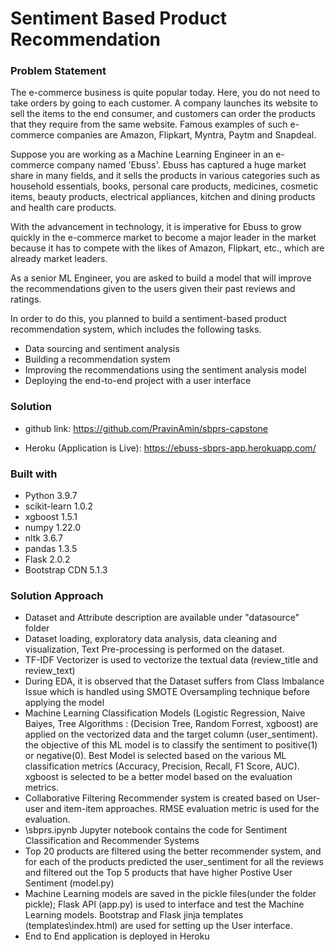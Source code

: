 # Sentiment Based Product Recommendation

### Problem Statement

The e-commerce business is quite popular today. Here, you do not need to take orders by going to each customer. A company launches its website to sell the items to the end consumer, and customers can order the products that they require from the same website. Famous examples of such e-commerce companies are Amazon, Flipkart, Myntra, Paytm and Snapdeal.

Suppose you are working as a Machine Learning Engineer in an e-commerce company named 'Ebuss'. Ebuss has captured a huge market share in many fields, and it sells the products in various categories such as household essentials, books, personal care products, medicines, cosmetic items, beauty products, electrical appliances, kitchen and dining products and health care products.

With the advancement in technology, it is imperative for Ebuss to grow quickly in the e-commerce market to become a major leader in the market because it has to compete with the likes of Amazon, Flipkart, etc., which are already market leaders.

As a senior ML Engineer, you are asked to build a model that will improve the recommendations given to the users given their past reviews and ratings.

In order to do this, you planned to build a sentiment-based product recommendation system, which includes the following tasks.

- Data sourcing and sentiment analysis 
- Building a recommendation system 
- Improving the recommendations using the sentiment analysis model 
- Deploying the end-to-end project with a user interface

### Solution

* github link: https://github.com/PravinAmin/sbprs-capstone

* Heroku (Application is Live): https://ebuss-sbprs-app.herokuapp.com/

### Built with

* Python 3.9.7
* scikit-learn 1.0.2
* xgboost 1.5.1
* numpy 1.22.0
* nltk 3.6.7
* pandas 1.3.5
* Flask 2.0.2
* Bootstrap CDN 5.1.3

### Solution Approach

* Dataset and Attribute description are available under "datasource" folder
* Dataset loading, exploratory data analysis, data cleaning and visualization, Text Pre-processing is performed on the dataset.
* TF-IDF Vectorizer is used to vectorize the textual data (review_title and review_text)
* During EDA, it is observed that the Dataset suffers from Class Imbalance Issue which is handled using SMOTE Oversampling technique before applying the model
* Machine Learning Classification Models (Logistic Regression, Naive Baiyes, Tree Algorithms : (Decision Tree, Random Forrest, xgboost) are applied on the vectorized data and the target column (user_sentiment). the objective of this ML model is to classify the sentiment to positive(1) or negative(0). Best Model is selected based on the various ML classification metrics (Accuracy, Precision, Recall, F1 Score, AUC). xgboost is selected to be a better model based on the evaluation metrics.
*  Collaborative Filtering Recommender system is created based on User-user and item-item approaches. RMSE evaluation metric is used for the evaluation.
*  \sbprs.ipynb Jupyter notebook contains the code for Sentiment Classification and Recommender Systems
*  Top 20 products are filtered using the better recommender system, and for each of the products predicted the user_sentiment for all the reviews and filtered out the Top 5 products that have higher Postive User Sentiment (model.py)
*  Machine Learning models are saved in the pickle files(under the folder pickle\); Flask API (app.py) is used to interface and test the Machine Learning models. Bootstrap and Flask jinja templates (templates\index.html) are used for setting up the User interface.
*  End to End application is deployed in Heroku 



